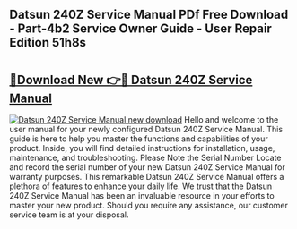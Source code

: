## Datsun 240Z Service Manual PDf Free Download - Part-4b2 Service Owner Guide - User Repair Edition 51h8s

# <h2><a href="http://bc25246.oget.top/?id=Datsun+240Z+Service+Manual">🔗Download New 👉🔴 Datsun 240Z Service Manual</a></h2>

[![Datsun 240Z Service Manual new download](https://i.imgur.com/5g1atiW.png)](http://bc25246.oget.top/?id=Datsun+240Z+Service+Manual)
Hello and welcome to the user manual for your newly configured Datsun 240Z Service Manual. This guide is here to help you master the functions and capabilities of your product. Inside, you will find detailed instructions for installation, usage, maintenance, and troubleshooting. Please Note the Serial Number Locate and record the serial number of your new Datsun 240Z Service Manual for warranty purposes. This remarkable Datsun 240Z Service Manual offers a plethora of features to enhance your daily life. We trust that the Datsun 240Z Service Manual has been an invaluable resource in your efforts to master your new product. Should you require any assistance, our customer service team is at your disposal.
